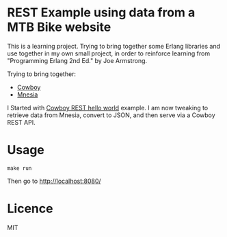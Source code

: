 # REST Example using data from a MTB Bike website

This is a learning project. Trying to bring together some Erlang libraries and use together in my own small project, in order to reinforce learning from "Programming Erlang 2nd Ed." by Joe Armstrong.

Trying to bring together:

- [Cowboy](https://github.com/ninenines/cowboy)
- [Mnesia](http://erlang.org/doc/man/mnesia.html)

I Started with [Cowboy REST hello world](https://github.com/ninenines/cowboy/tree/master/examples/rest_hello_world) example. I am now tweaking to retrieve data from Mnesia, convert to JSON, and then serve via a Cowboy REST API.

# Usage

```
make run
```

Then go to [http://localhost:8080/](http://localhost:8080/)

# Licence

MIT
